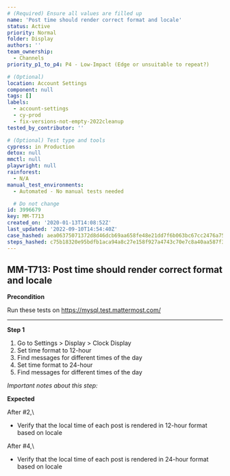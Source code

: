 ```yaml
---
# (Required) Ensure all values are filled up
name: 'Post time should render correct format and locale'
status: Active
priority: Normal
folder: Display
authors: ''
team_ownership:
  - Channels
priority_p1_to_p4: P4 - Low-Impact (Edge or unsuitable to repeat?)

# (Optional)
location: Account Settings
component: null
tags: []
labels:
  - account-settings
  - cy-prod
  - fix-versions-not-empty-2022cleanup
tested_by_contributor: ''

# (Optional) Test type and tools
cypress: in Production
detox: null
mmctl: null
playwright: null
rainforest:
  - N/A
manual_test_environments:
  - Automated - No manual tests needed

  # Do not change
id: 3996679
key: MM-T713
created_on: '2020-01-13T14:08:52Z'
last_updated: '2022-09-10T14:54:40Z'
case_hashed: aea06375071372d8d46dcb69aa658fe48e21dd7f6b063bc67cc2476a756734848d9d88f59b750acf12d34eeebd0c8e13
steps_hashed: c75b18320e95bdfb1aca94a8c27e158f927a4743c70e7c8a40aa587f34fef4afe51e5f9e88ea7661e8060c1d44bfd4f0
---
```


<!-- (Auto-generated) Based on frontmatter's "key" and "name" -->

## MM-T713: Post time should render correct format and locale

**Precondition**

Run these tests on <https://mysql.test.mattermost.com/>

---

**Step 1**

1. Go to Settings > Display > Clock Display
2. Set time format to 12-hour
3. Find messages for different times of the day
4. Set time format to 24-hour
5. Find messages for different times of the day

_Important notes about this step:_

**Expected**

After #2,\\

- Verify that the local time of each post is rendered in 12-hour format based on locale

After #4,\\

- Verify that the local time of each post is rendered in 24-hour format based on locale
